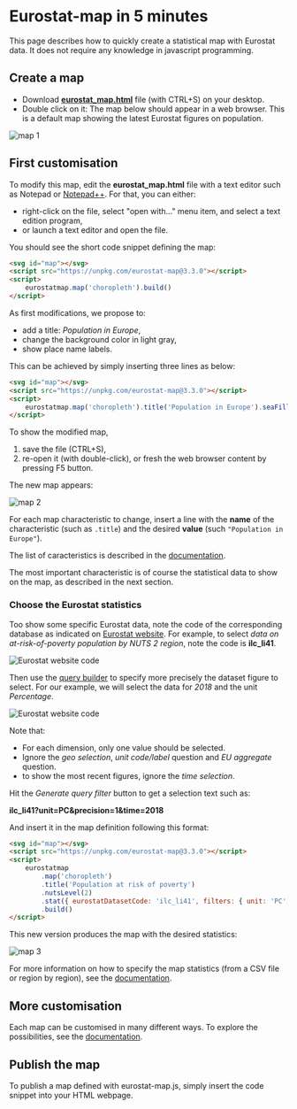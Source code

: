 # Eurostat-map in 5 minutes

This page describes how to quickly create a statistical map with Eurostat data. It does not require any knowledge in javascript programming.

## Create a map

-   Download [**eurostat_map.html**](https://raw.githubusercontent.com/eurostat/eurostat-map/master/docs/tutos/quick/eurostat_map.html) file (with CTRL+S) on your desktop.
-   Double click on it: The map below should appear in a web browser. This is a default map showing the latest Eurostat figures on population.

![map 1](map1.png)

## First customisation

To modify this map, edit the **eurostat_map.html** file with a text editor such as Notepad or [Notepad++](https://notepad-plus-plus.org/). For that, you can either:

-   right-click on the file, select "open with..." menu item, and select a text edition program,
-   or launch a text editor and open the file.

You should see the short code snippet defining the map:

```html
<svg id="map"></svg>
<script src="https://unpkg.com/eurostat-map@3.3.0"></script>
<script>
    eurostatmap.map('choropleth').build()
</script>
```

As first modifications, we propose to:

-   add a title: _Population in Europe_,
-   change the background color in light gray,
-   show place name labels.

This can be achieved by simply inserting three lines as below:

```html
<svg id="map"></svg>
<script src="https://unpkg.com/eurostat-map@3.3.0"></script>
<script>
    eurostatmap.map('choropleth').title('Population in Europe').seaFillStyle('lightgray').labelling(true).build()
</script>
```

To show the modified map,

1. save the file (CTRL+S),
2. re-open it (with double-click), or fresh the web browser content by pressing F5 button.

The new map appears:

![map 2](map2.png)

For each map characteristic to change, insert a line with the **name** of the characteristic (such as `.title`) and the desired **value** (such `"Population in Europe"`).

The list of caracteristics is described in the [documentation](../../reference.md).

The most important characteristic is of course the statistical data to show on the map, as described in the next section.

### Choose the Eurostat statistics

Too show some specific Eurostat data, note the code of the corresponding database as indicated on [Eurostat website](https://ec.europa.eu/eurostat/web/main/data/database). For example, to select _data on at-risk-of-poverty population by NUTS 2 region_, note the code is **ilc_li41**.

![Eurostat website code](eb_code.png)

Then use the [query builder](https://ec.europa.eu/eurostat/web/json-and-unicode-web-services/getting-started/query-builder) to specify more precisely the dataset figure to select. For our example, we will select the data for _2018_ and the unit _Percentage_.

![Eurostat website code](selection1.png)

Note that:

-   For each dimension, only one value should be selected.
-   Ignore the _geo selection_, _unit code/label_ question and _EU aggregate_ question.
-   to show the most recent figures, ignore the _time selection_.

Hit the _Generate query filter_ button to get a selection text such as:

**ilc_li41?unit=PC&precision=1&time=2018**

And insert it in the map definition following this format:

```html
<svg id="map"></svg>
<script src="https://unpkg.com/eurostat-map@3.3.0"></script>
<script>
    eurostatmap
        .map('choropleth')
        .title('Population at risk of poverty')
        .nutsLevel(2)
        .stat({ eurostatDatasetCode: 'ilc_li41', filters: { unit: 'PC', time: 2018 } })
        .build()
</script>
```

This new version produces the map with the desired statistics:

![map 3](map3.png)

For more information on how to specify the map statistics (from a CSV file or region by region), see the [documentation](../../reference.md#eurostat-database).

## More customisation

Each map can be customised in many different ways. To explore the possibilities, see the [documentation](../../reference.md).

## Publish the map

To publish a map defined with eurostat-map.js, simply insert the code snippet into your HTML webpage.

